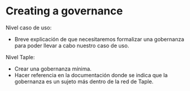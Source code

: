 # Creating a governance

Nivel caso de uso: 
  - Breve explicación de que necesitaremos formalizar una gobernanza para poder llevar a cabo nuestro caso de uso.

Nivel Taple:
- Crear una gobernanza mínima.
- Hacer referencia en la documentación donde se indica que la gobernanza es un sujeto más dentro de la red de Taple.